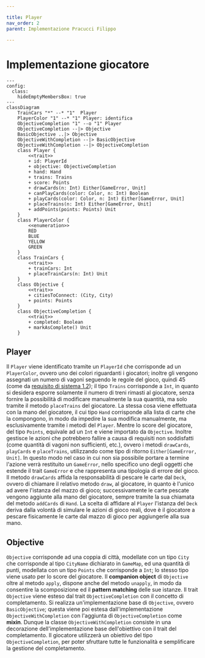 ```yaml
---

title: Player
nav_order: 2
parent: Implementazione Pracucci Filippo

---
```


# Implementazione giocatore

```mermaid
---
config:
  class:
    hideEmptyMembersBox: true
---
classDiagram
    TrainCars "*" --* "1"  Player
    PlayerColor "1" --* "1" Player: identifica
    ObjectiveCompletion "1" --o "1" Player
    ObjectiveCompletion --|> Objective
    BasicObjective ..|> Objective
    ObjectiveWithCompletion --|> BasicObjective
    ObjectiveWithCompletion --|> ObjectiveCompletion
    class Player {
        <<trait>>
        + id: PlayerId
        + objective: ObjectiveCompletion
        + hand: Hand
        + trains: Trains
        + score: Points
        + drawCards(n: Int) Either[GameError, Unit]
        + canPlayCards(color: Color, n: Int) Boolean
        + playCards(color: Color, n: Int) Either[GameError, Unit]
        + placeTrains(n: Int) Either[GameError, Unit]
        + addPoints(points: Points) Unit
    }
    class PlayerColor {
        <<enumeration>>
        RED
        BLUE
        YELLOW
        GREEN
    }
    class TrainCars {
        <<trait>>
        + trainCars: Int
        + placeTrainCars(n: Int) Unit
    }
    class Objective {
        <<trait>>
        + citiesToConnect: (City, City)
        + points: Points
    }
    class ObjectiveCompletion {
        <<trait>>
        + completed: Boolean
        + markAsComplete() Unit
    }
```

## Player

Il `Player` viene identificato tramite un `PlayerId` che corrisponde ad un `PlayerColor`, ovvero uno dei colori
riguardanti i giocatori; inoltre gli vengono assegnati un numero di vagoni seguendo le regole del gioco, quindi 45
(come da [requisito di sistema 1.2](../../requirement_specification.md#requisiti-di-sistema)); il tipo `Trains`
corrisponde a `Int`, in quanto si desidera esporre solamente il numero di treni rimasti al giocatore, senza fornire la
possibilità di modificare manualmente la sua quantità, ma solo tramite il metodo `placeTrains` del giocatore. La stessa
cosa viene effettuata con la mano del giocatore, il cui tipo `Hand` corrisponde alla lista di carte che la compongono,
in modo da impedire la sua modifica manualmente, ma esclusivamente tramite i metodi del `Player`. Mentre
lo score del giocatore, del tipo `Points`, equivale ad un `Int` e viene importato da `Objective`. Inoltre gestisce le
azioni che potrebbero fallire a causa di requisiti non soddisfatti (come quantità di vagoni non sufficienti, etc.),
ovvero i metodi `drawCards`, `playCards` e `placeTrains`, utilizzando come tipo di ritorno `Either[GameError, Unit]`.
In questo modo nel caso in cui non sia possibile portare a termine l'azione verrà restituito un `GameError`, nello
specifico uno degli oggetti che estende il trait `GameError` e che rappresenta una tipologia di errore del gioco. Il
metodo `drawCards` affida la responsabilità di pescare le carte dal `Deck`, ovvero di chiamare il relativo metodo
`draw`, al giocatore, in quanto è l'unico ad avere l'istanza del mazzo di gioco; successivamente le carte pescate
vengono aggiunte alla mano del giocatore, sempre tramite la sua chiamata del metodo `addCards` di `Hand`. La scelta di
affidare al `Player` l'istanza del `Deck` deriva dalla volontà di simulare le azioni di gioco reali, dove è il giocatore
a pescare fisicamente le carte dal mazzo di gioco per aggiungerle alla sua mano.

## Objective

`Objective` corrisponde ad una coppia di città, modellate con un tipo `City` che corrisponde al tipo `CityName`
dichiarato in `GameMap`, ed una quantità di punti, modellata con un tipo `Points` che corrisponde a `Int`; lo stesso
tipo viene usato per lo score del giocatore. Il **companion object** di `Objective` oltre al metodo
`apply`, dispone anche del metodo `unapply`, in modo da consentire la scomposizione ed il **pattern matching** delle
sue istanze. Il trait `Objective` viene esteso dal trait `ObjectiveCompletion` con il concetto di completamento.
Si realizza un'implementazione base di `Objective`, ovvero `BasicObjective`; questa viene poi estesa
dall'implementazione `ObjectiveWithCompletion` con l'aggiunta di `ObjectiveCompletion` come **mixin**. Dunque la classe
`ObjectiveWithCompletion` consiste in una decorazione dell'implementazione base dell'obiettivo con il trait del
completamento. Il giocatore utilizzerà un obiettivo del tipo `ObjectiveCompletion`, per poter sfruttare tutte le
funzionalità e semplificare la gestione del completamento.
